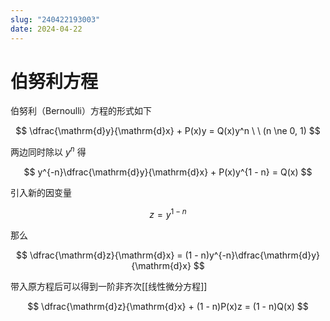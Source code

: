 ```yaml
---
slug: "240422193003"
date: 2024-04-22
---
```


# 伯努利方程

伯努利（Bernoulli）方程的形式如下

$$
\dfrac{\mathrm{d}y}{\mathrm{d}x} + P(x)y = Q(x)y^n \ \ (n \ne 0, 1)
$$

两边同时除以 $y^n$ 得

$$
y^{-n}\dfrac{\mathrm{d}y}{\mathrm{d}x} + P(x)y^{1 - n} = Q(x)
$$

引入新的因变量

$$
z = y^{1 - n}
$$

那么

$$
\dfrac{\mathrm{d}z}{\mathrm{d}x} = (1 - n)y^{-n}\dfrac{\mathrm{d}y}{\mathrm{d}x}
$$

带入原方程后可以得到一阶非齐次[[线性微分方程]]

$$
\dfrac{\mathrm{d}z}{\mathrm{d}x} + (1 - n)P(x)z = (1 - n)Q(x)
$$